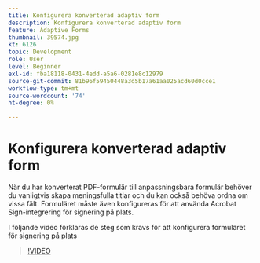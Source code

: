 ```yaml
---
title: Konfigurera konverterad adaptiv form
description: Konfigurera konverterad adaptiv form
feature: Adaptive Forms
thumbnail: 39574.jpg
kt: 6126
topic: Development
role: User
level: Beginner
exl-id: fba18118-0431-4edd-a5a6-0281e8c12979
source-git-commit: 81b96f59450448a3d5b17a61aa025acd60d0cce1
workflow-type: tm+mt
source-wordcount: '74'
ht-degree: 0%

---
```


# Konfigurera konverterad adaptiv form

När du har konverterat PDF-formulär till anpassningsbara formulär behöver du vanligtvis skapa meningsfulla titlar och du kan också behöva ordna om vissa fält. Formuläret måste även konfigureras för att använda Acrobat Sign-integrering för signering på plats.

I följande video förklaras de steg som krävs för att konfigurera formuläret för signering på plats

>[!VIDEO](https://video.tv.adobe.com/v/39574/?quality=9&learn=on)
